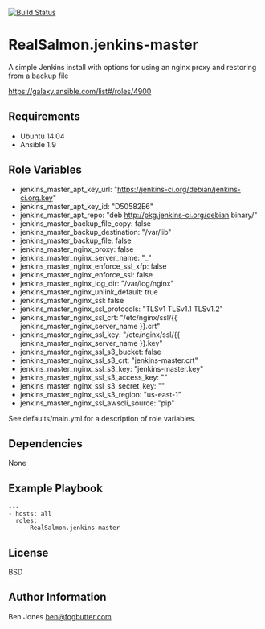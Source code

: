 [![Build Status](https://travis-ci.org/RealSalmon/ansible-jenkins-master.svg?branch=master)](https://travis-ci.org/RealSalmon/ansible-jenkins-master)

RealSalmon.jenkins-master
=========================
A simple Jenkins install with options for using an nginx proxy and restoring
from a backup file

https://galaxy.ansible.com/list#/roles/4900

Requirements
------------
- Ubuntu 14.04
- Ansible 1.9

Role Variables
--------------
- jenkins_master_apt_key_url: "https://jenkins-ci.org/debian/jenkins-ci.org.key"
- jenkins_master_apt_key_id: "D50582E6"
- jenkins_master_apt_repo: "deb http://pkg.jenkins-ci.org/debian binary/"
- jenkins_master_backup_file_copy: false
- jenkins_master_backup_destination: "/var/lib"
- jenkins_master_backup_file: false
- jenkins_master_nginx_proxy: false
- jenkins_master_nginx_server_name: "_"
- jenkins_master_nginx_enforce_ssl_xfp: false
- jenkins_master_nginx_enforce_ssl: false
- jenkins_master_nginx_log_dir: "/var/log/nginx"
- jenkins_master_nginx_unlink_default: true
- jenkins_master_nginx_ssl: false
- jenkins_master_nginx_ssl_protocols: "TLSv1 TLSv1.1 TLSv1.2"
- jenkins_master_nginx_ssl_crt: "/etc/nginx/ssl/{{ jenkins_master_nginx_server_name }}.crt"
- jenkins_master_nginx_ssl_key: "/etc/nginx/ssl/{{ jenkins_master_nginx_server_name }}.key"
- jenkins_master_nginx_ssl_s3_bucket: false
- jenkins_master_nginx_ssl_s3_crt: "jenkins-master.crt"
- jenkins_master_nginx_ssl_s3_key: "jenkins-master.key"
- jenkins_master_nginx_ssl_s3_access_key: ""
- jenkins_master_nginx_ssl_s3_secret_key: ""
- jenkins_master_nginx_ssl_s3_region: "us-east-1"
- jenkins_master_nginx_ssl_awscli_source: "pip"

See defaults/main.yml for a description of role variables.

Dependencies
------------
None

Example Playbook
----------------
    ---
    - hosts: all
      roles:
        - RealSalmon.jenkins-master

License
-------
BSD

Author Information
------------------
Ben Jones <ben@fogbutter.com>

